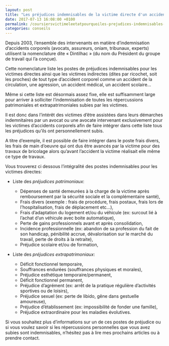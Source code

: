 ```yaml
---
layout: post
title: "Les préjudices indemnisables de la victime directe d'un accident corporel"
date: 2017-07-13 16:08:00 +0100
permalink: /coursiersvictimeleetatpourquoiles-prejudices-indemnisables-de-la-victime-directe-suite-a-un-accident-de-la-circulation-une-agression-un-accident-medical-ou-tout-type-devenement-accidentel/
categories: conseils
---
```


Depuis 2003, l’ensemble des intervenants en matière d’indemnisation d’accidents corporels (avocats, assureurs, oniam, tribunaux, experts) utilisent la nomenclature dite « Dintilhac » (du nom du Président du groupe de travail qui l’a conçue).

Cette nomenclature liste les postes de préjudices indemnisables pour les victimes directes ainsi que les victimes indirectes (dites par ricochet, soit les proches) de tout type d’accident corporel comme un accident de la circulation, une agression, un accident médical, un accident scolaire…

Même si cette liste est désormais assez fixe, elle est suffisamment large pour arriver à solliciter l’indemnisation de toutes les répercussions patrimoniales et extrapatrimoniales subies par les victimes.

Il est donc dans l’intérêt des victimes d’être assistées dans leurs démarches indemnitaires par un avocat ou une avocate intervenant exclusivement pour les victimes d’accidents corporels afin de faire intégrer dans cette liste tous les préjudices qu’ils ont personnellement subis.

A titre d’exemple, il est possible de faire intégrer dans le poste frais divers, les frais de main d’oeuvre qui ont dus être avancés par la victime pour des travaux de bricolage alors qu’avant l’accident la victime réalisait elle même ce type de travaux.

Vous trouverez ci dessous l’intégralité des postes indemnisables pour les victimes directes:

- Liste des *préjudices patrimoniaux*:
  - Dépenses de santé demeurées à la charge de la victime après remboursement par la sécurité sociale et la complémentaire santé),
  - Frais divers (exemple : frais de procédure, frais postaux, frais lors de l’hospitalisation, frais de déplacement etc…),
  - Frais d’adaptation du logement et/ou du véhicule (ex: surcout lié à l’achat d’un véhicule avec boite automatique),
  - Perte de gains professionnels avant et après consolidation,
  - Incidence professionnelle (ex: abandon de sa profession du fait de son handicap, pénibilité accrue, dévalorisation sur le marché du travail, perte de droits à la retraite),
  - Préjudice scolaire et/ou de formation,

- Liste des *préjudices extrapatrimoniaux*:
  - Déficit fonctionnel temporaire,
  - Souffrances endurées (souffrances physiques et morales),
  - Préjudice esthétique temporaire/permanent,
  - Déficit fonctionnel permanent,
  - Préjudice d’agrément (ex: arrêt de la pratique régulière d’activités sportives ou de loisirs),
  - Préjudice sexuel (ex: perte de libido, gêne dans gestuelle amoureuse),
  - Préjudice d’établissement (ex: impossibilité de fonder une famille),
  - Préjudice extraordinaire pour les maladies évolutives.

Si vous souhaitez plus d’informations sur un de ces postes de préjudice ou si vous voulez savoir si les répercussions personnelles que vous avez subies sont indemnisables, n’hésitez pas à lire mes prochains articles ou à prendre contact.

